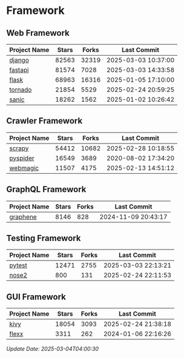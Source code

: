 # Framework

## Web Framework
| Project Name | Stars | Forks | Last Commit |
| ------------ | ----- | ----- | ----------- |
| [django](https://github.com/django/django) | 82563 | 32319 | 2025-03-03 10:37:00 |
| [fastapi](https://github.com/fastapi/fastapi) | 81574 | 7028 | 2025-03-03 14:33:58 |
| [flask](https://github.com/pallets/flask) | 68963 | 16316 | 2025-01-05 17:10:00 |
| [tornado](https://github.com/tornadoweb/tornado) | 21854 | 5529 | 2025-02-24 20:59:25 |
| [sanic](https://github.com/sanic-org/sanic) | 18262 | 1562 | 2025-01-02 10:26:42 |

## Crawler Framework
| Project Name | Stars | Forks | Last Commit |
| ------------ | ----- | ----- | ----------- |
| [scrapy](https://github.com/scrapy/scrapy) | 54412 | 10682 | 2025-02-28 10:18:55 |
| [pyspider](https://github.com/binux/pyspider) | 16549 | 3689 | 2020-08-02 17:34:20 |
| [webmagic](https://github.com/code4craft/webmagic) | 11507 | 4175 | 2025-02-13 14:51:12 |

## GraphQL Framework
| Project Name | Stars | Forks | Last Commit |
| ------------ | ----- | ----- | ----------- |
| [graphene](https://github.com/graphql-python/graphene) | 8146 | 828 | 2024-11-09 20:43:17 |

## Testing Framework
| Project Name | Stars | Forks | Last Commit |
| ------------ | ----- | ----- | ----------- |
| [pytest](https://github.com/pytest-dev/pytest) | 12471 | 2755 | 2025-03-03 22:13:21 |
| [nose2](https://github.com/nose-devs/nose2) | 800 | 131 | 2025-02-24 22:11:53 |

## GUI Framework
| Project Name | Stars | Forks | Last Commit |
| ------------ | ----- | ----- | ----------- |
| [kivy](https://github.com/kivy/kivy) | 18054 | 3093 | 2025-02-24 21:38:18 |
| [flexx](https://github.com/flexxui/flexx) | 3311 | 262 | 2024-01-06 22:16:26 |

*Update Date: 2025-03-04T04:00:30*